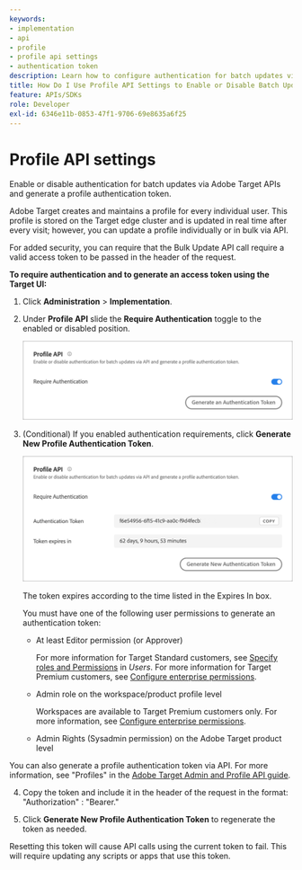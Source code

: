 ```yaml
---
keywords:
- implementation
- api
- profile
- profile api settings
- authentication token
description: Learn how to configure authentication for batch updates via Adobe Target APIs and generate a profile authentication token.
title: How Do I Use Profile API Settings to Enable or Disable Batch Updates?
feature: APIs/SDKs
role: Developer
exl-id: 6346e11b-0853-47f1-9706-69e8635a6f25
---
```

# Profile API settings

Enable or disable authentication for batch updates via Adobe Target APIs and generate a profile authentication token.

Adobe Target creates and maintains a profile for every individual user. This profile is stored on the Target edge cluster and is updated in real time after every visit; however, you can update a profile individually or in bulk via API.

For added security, you can require that the Bulk Update API call require a valid access token to be passed in the header of the request.

**To require authentication and to generate an access token using the Target UI:**

1. Click **Administration** > **Implementation**. 
2. Under **Profile API** slide the **Require Authentication** toggle to the enabled or disabled position.

   ![alt image](assets/profile_api_settings.png)

3. (Conditional) If you enabled authentication requirements, click **Generate New Profile Authentication Token**.

   ![alt image](assets/profile_api_settings_2.png)

   The token expires according to the time listed in the Expires In box.

   You must have one of the following user permissions to generate an authentication token:

   * At least Editor permission (or Approver)

     For more information for Target Standard customers, see [Specify roles and Permissions](https://experienceleague.adobe.com/docs/target/using/administer/manage-users/users/user-management.html#roles-permissions) in *Users*. For more information for Target Premium customers, see [Configure enterprise permissions](https://experienceleague.adobe.com/docs/target/using/administer/manage-users/enterprise/properties-overview.html).

   * Admin role on the workspace/product profile level

     Workspaces are available to Target Premium customers only. For more information, see [Configure enterprise permissions](https://experienceleague.adobe.com/docs/target/using/administer/manage-users/enterprise/properties-overview.html).

   * Admin Rights (Sysadmin permission) on the Adobe Target product level
  
  You can also generate a profile authentication token via API. For more information, see "Profiles" in the [Adobe Target Admin and Profile API guide](../../administer/admin-api/index.md).

4. Copy the token and include it in the header of the request in the format: "Authorization" : "Bearer."

5. Click **Generate New Profile Authentication Token** to regenerate the token as needed.

<InlineAlert variant="warning" slots="text"/>

Resetting this token will cause API calls using the current token to fail. This will require updating any scripts or apps that use this token.
